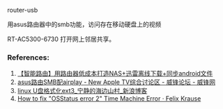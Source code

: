 router-usb



用asus路由器中的smb功能，访问存在移动硬盘上的视频


RT-AC5300-6730 打开网上邻居共享。






### References:
1. [【智能路由】用路由器低成本打造NAS+迅雷离线下载+同步android文件](https://luolei.org/openwrt-router-wifi-android-sync-iclould/)
2. [asus路由SMB配airplay - New Apple TV综合讨论区 - 威锋论坛 - 威锋网](http://bbs.feng.com/read-htm-tid-10080453.html)
3. [linux U盘格式化ext3_宁静的海边山村_新浪博客](http://blog.sina.com.cn/s/blog_501dcd7101014c7y.html)
4. [How to fix "OSStatus error 2" Time Machine Error · Felix Krause](https://krausefx.com/blog/how-to-fix-osstatus-error-2-time-machine-error)